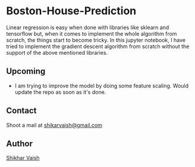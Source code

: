 # Boston-House-Prediction

Linear regression is easy when done with libraries like sklearn and tensorflow but, when it comes to implement the whole algorithm from scratch, the things start to become tricky. In this jupyter notebook, I have tried to implement the gradient descent algorithm from scratch without the support of the above mentioned libraries. 

## Upcoming

- I am trying to improve the model by doing some feature scaling. Would update the repo as soon as it's done.


## Contact  

  Shoot a mail at shikarvaish@gmail.com
  
## Author

  [Shikhar Vaish][2]

[2]: http://shikharvaish.me
